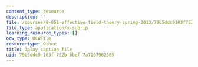 ```yaml
---
content_type: resource
description: ''
file: /courses/8-851-effective-field-theory-spring-2013/79b5ddc9103f752bbbef7a7107962305_kJFbJDYuU_k.srt
file_type: application/x-subrip
learning_resource_types: []
ocw_type: OCWFile
resourcetype: Other
title: 3play caption file
uid: 79b5ddc9-103f-752b-bbef-7a7107962305
---
```

